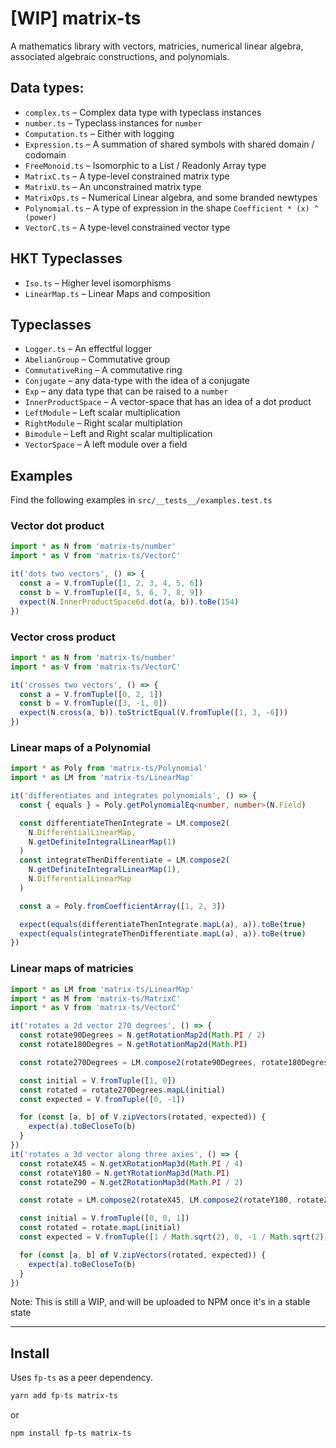 # [WIP] matrix-ts

A mathematics library with vectors, matricies, numerical linear algebra, associated algebraic constructions, and polynomials.

## Data types:

- `complex.ts` – Complex data type with typeclass instances
- `number.ts` – Typeclass instances for `number`
- `Computation.ts` – Either with logging
- `Expression.ts` – A summation of shared symbols with shared domain / codomain
- `FreeMonoid.ts` – Isomorphic to a List / Readonly Array type
- `MatrixC.ts` – A type-level constrained matrix type
- `MatrixU.ts` – An unconstrained matrix type
- `MatrixOps.ts` – Numerical Linear algebra, and some branded newtypes
- `Polynomial.ts` – A type of expression in the shape `Coefficient * (x) ^ (power)`
- `VectorC.ts` – A type-level constrained vector type

## HKT Typeclasses

- `Iso.ts` – Higher level isomorphisms
- `LinearMap.ts` – Linear Maps and composition

## Typeclasses

- `Logger.ts` – An effectful logger
- `AbelianGroup` – Commutative group
- `CommutativeRing` – A commutative ring
- `Conjugate` – any data-type with the idea of a conjugate
- `Exp` – any data type that can be raised to a `number`
- `InnerProductSpace` – A vector-space that has an idea of a dot product
- `LeftModule` – Left scalar multiplication
- `RightModule` – Right scalar multiplation
- `Bimodule` – Left and Right scalar multiplication
- `VectorSpace` – A left module over a field

## Examples

Find the following examples in `src/__tests__/examples.test.ts`

### Vector dot product

```ts
import * as N from 'matrix-ts/number'
import * as V from 'matrix-ts/VectorC'

it('dots two vectors', () => {
  const a = V.fromTuple([1, 2, 3, 4, 5, 6])
  const b = V.fromTuple([4, 5, 6, 7, 8, 9])
  expect(N.InnerProductSpace6d.dot(a, b)).toBe(154)
})
```

### Vector cross product

```ts
import * as N from 'matrix-ts/number'
import * as V from 'matrix-ts/VectorC'

it('crosses two vectors', () => {
  const a = V.fromTuple([0, 2, 1])
  const b = V.fromTuple([3, -1, 0])
  expect(N.cross(a, b)).toStrictEqual(V.fromTuple([1, 3, -6]))
})
```

### Linear maps of a Polynomial

```ts
import * as Poly from 'matrix-ts/Polynomial'
import * as LM from 'matrix-ts/LinearMap'

it('differentiates and integrates polynomials', () => {
  const { equals } = Poly.getPolynomialEq<number, number>(N.Field)

  const differentiateThenIntegrate = LM.compose2(
    N.DifferentialLinearMap,
    N.getDefiniteIntegralLinearMap(1)
  )
  const integrateThenDifferentiate = LM.compose2(
    N.getDefiniteIntegralLinearMap(1),
    N.DifferentialLinearMap
  )

  const a = Poly.fromCoefficientArray([1, 2, 3])

  expect(equals(differentiateThenIntegrate.mapL(a), a)).toBe(true)
  expect(equals(integrateThenDifferentiate.mapL(a), a)).toBe(true)
})
```

### Linear maps of matricies

```ts
import * as LM from 'matrix-ts/LinearMap'
import * as M from 'matrix-ts/MatrixC'
import * as V from 'matrix-ts/VectorC'

it('rotates a 2d vector 270 degrees', () => {
  const rotate90Degrees = N.getRotationMap2d(Math.PI / 2)
  const rotate180Degres = N.getRotationMap2d(Math.PI)

  const rotate270Degrees = LM.compose2(rotate90Degrees, rotate180Degres)

  const initial = V.fromTuple([1, 0])
  const rotated = rotate270Degrees.mapL(initial)
  const expected = V.fromTuple([0, -1])

  for (const [a, b] of V.zipVectors(rotated, expected)) {
    expect(a).toBeCloseTo(b)
  }
})
it('rotates a 3d vector along three axies', () => {
  const rotateX45 = N.getXRotationMap3d(Math.PI / 4)
  const rotateY180 = N.getYRotationMap3d(Math.PI)
  const rotateZ90 = N.getZRotationMap3d(Math.PI / 2)

  const rotate = LM.compose2(rotateX45, LM.compose2(rotateY180, rotateZ90))

  const initial = V.fromTuple([0, 0, 1])
  const rotated = rotate.mapL(initial)
  const expected = V.fromTuple([1 / Math.sqrt(2), 0, -1 / Math.sqrt(2)])

  for (const [a, b] of V.zipVectors(rotated, expected)) {
    expect(a).toBeCloseTo(b)
  }
})
```

Note: This is still a WIP, and will be uploaded to NPM once it's in a stable state

---

## Install

Uses `fp-ts` as a peer dependency.

```bash
yarn add fp-ts matrix-ts
```

or

```bash
npm install fp-ts matrix-ts
```
